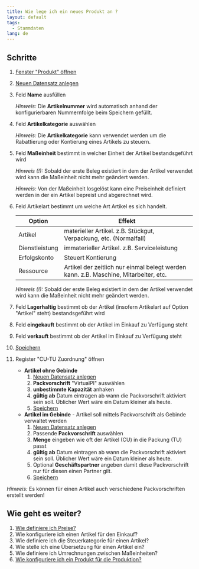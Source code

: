 ```yaml
---
title: Wie lege ich ein neues Produkt an ?
layout: default
tags:
  - Stammdaten
lang: de
---
```

## Schritte
1. [Fenster "Produkt" öffnen](Wie_finde_und_öffne_ich_ein_Fenster)
1. [Neuen Datensatz anlegen](Wie_lege_ich_einen_neuen_datensatz_an)
1. Feld **Name** ausfüllen

	*Hinweis:* Die **Artikelnummer** wird automatisch anhand der konfigurierbaren Nummernfolge beim Speichern gefüllt.

1. Feld **Artikelkategorie** auswählen

	*Hinweis:* Die **Artikelkategorie** kann verwendet werden um die Rabattierung oder Kontierung eines Artikels zu steuern.

1. Feld **Maßeinheit** bestimmt in welcher Einheit der Artikel bestandsgeführt wird

	*Hinweis (!):*  Sobald der erste Beleg existiert in dem der Artikel verwendet wird kann die Maßeinheit nicht mehr geändert werden.

	*Hinweis:* Von der Maßeinheit losgelöst kann eine Preiseinheit definiert werden in der ein Artikel bepreist und abgerechnet wird.

1. Feld Artikelart bestimmt um welche Art Artikel es sich handelt.

	Option | Effekt
	------------ | -------------	
	Artikel | materieller Artikel. z.B. Stückgut, Verpackung, etc. (Normalfall)
	Dienstleistung | immaterieller Artikel. z.B. Serviceleistung
	Erfolgskonto | Steuert Kontierung
	Ressource | Artikel der zeitlich nur einmal belegt werden kann. z.B. Maschine, Mitarbeiter, etc.

	*Hinweis (!):* Sobald der erste Beleg existiert in dem der Artikel verwendet wird kann die Maßeinheit nicht mehr geändert werden.

1. Feld **Lagerhaltig** bestimmt ob der Artikel (insofern Artikelart auf Option "Artikel" steht) bestandsgeführt wird
1. Feld **eingekauft** bestimmt ob der Artikel im Einkauf zu Verfügung steht
1. Feld **verkauft** bestimmt ob der Artikel im Einkauf zu Verfügung steht
1. [Speichern](Wie_lege_ich_einen_neuen_datensatz_an)
1. Register "CU-TU Zuordnung" öffnen
	* **Artikel ohne Gebinde**
		1. [Neuen Datensatz anlegen](Wie_lege_ich_einen_neuen_datensatz_an)
		1. **Packvorschrift** "VirtualPI" auswählen
		1. **unbestimmte Kapazität** anhaken
		1. **gültig ab** Datum eintragen ab wann die Packvorschrift aktiviert sein soll. Üblicher Wert wäre ein Datum kleiner als heute.
		1. [Speichern](Wie_lege_ich_einen_neuen_datensatz_an)
	* **Artikel im Gebinde** - Artikel soll mittels Packvorschrift als Gebinde verwaltet werden
		1. [Neuen Datensatz anlegen](Wie_lege_ich_einen_neuen_datensatz_an)
		1. Passende **Packvorschrift** auswählen
		1. **Menge** eingeben wie oft der Artikel (CU) in die Packung (TU) passt
		1. **gültig ab** Datum eintragen ab wann die Packvorschrift aktiviert sein soll. Üblicher Wert wäre ein Datum kleiner als heute.
		1. Optional **Geschäftspartner** angeben damit diese Packvorschrift nur für diesen einen Partner gilt.
		1. [Speichern](Wie_lege_ich_einen_neuen_datensatz_an)

*Hinweis:* Es können für einen Artikel auch verschiedene Packvorschriften erstellt werden!

## Wie geht es weiter?
1. [Wie definiere ich Preise?](Wie_definiere_ich_Preise)
1. Wie konfiguriere ich einen Artikel für den Einkauf?
1. Wie definiere ich die Steuerkategorie für einen Artikel?
1. Wie stelle ich eine Übersetzung für einen Artikel ein?
1. Wie definiere ich Umrechnungen zwischen Maßeinheiten?
1. [Wie konfiguriere ich ein Produkt für die Produktion?](Wie_konfiguriere_ich_ein_Produkt_für_die_Produktion)
